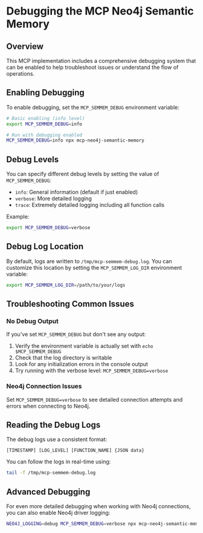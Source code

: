 # Debugging the MCP Neo4j Semantic Memory

## Overview

This MCP implementation includes a comprehensive debugging system that can be enabled to help troubleshoot issues or understand the flow of operations.

## Enabling Debugging

To enable debugging, set the `MCP_SEMMEM_DEBUG` environment variable:

```bash
# Basic enabling (info level)
export MCP_SEMMEM_DEBUG=info

# Run with debugging enabled
MCP_SEMMEM_DEBUG=info npx mcp-neo4j-semantic-memory
```

## Debug Levels

You can specify different debug levels by setting the value of `MCP_SEMMEM_DEBUG`:

- `info`: General information (default if just enabled)
- `verbose`: More detailed logging
- `trace`: Extremely detailed logging including all function calls

Example:
```bash
export MCP_SEMMEM_DEBUG=verbose
```

## Debug Log Location

By default, logs are written to `/tmp/mcp-semmem-debug.log`. You can customize this location by setting the `MCP_SEMMEM_LOG_DIR` environment variable:

```bash
export MCP_SEMMEM_LOG_DIR=/path/to/your/logs
```

## Troubleshooting Common Issues

### No Debug Output

If you've set `MCP_SEMMEM_DEBUG` but don't see any output:

1. Verify the environment variable is actually set with `echo $MCP_SEMMEM_DEBUG`
2. Check that the log directory is writable
3. Look for any initialization errors in the console output
4. Try running with the verbose level: `MCP_SEMMEM_DEBUG=verbose`

### Neo4j Connection Issues

Set `MCP_SEMMEM_DEBUG=verbose` to see detailed connection attempts and errors when connecting to Neo4j.

## Reading the Debug Logs

The debug logs use a consistent format:

```
[TIMESTAMP] [LOG_LEVEL] [FUNCTION_NAME] {JSON data}
```

You can follow the logs in real-time using:

```bash
tail -f /tmp/mcp-semmem-debug.log
```

## Advanced Debugging

For even more detailed debugging when working with Neo4j connections, you can also enable Neo4j driver logging:

```bash
NEO4J_LOGGING=debug MCP_SEMMEM_DEBUG=verbose npx mcp-neo4j-semantic-memory
```
